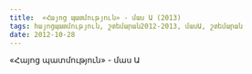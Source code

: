 ```yaml
---
title:  «Հայոց պատմություն» - մաս Ա (2013)
tags: հայոցպատմություն, շտեմարան2012-2013, մասԱ, շտեմարան
date: 2012-10-28
---
```



«Հայոց պատմություն» - մաս Ա